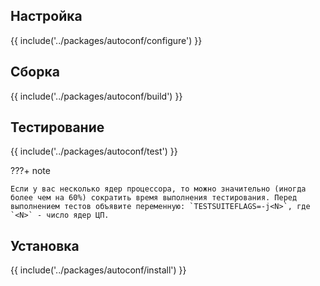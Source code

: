 <pkg :name="'autoconf'" instsize showsbu2></pkg>

## Настройка

{{ include('../packages/autoconf/configure') }}

## Сборка

{{ include('../packages/autoconf/build') }}

## Тестирование

{{ include('../packages/autoconf/test') }}

???+ note
	
	Если у вас несколько ядер процессора, то можно значительно (иногда более чем на 60%) сократить время выполнения тестирования. Перед выполнением тестов объявите переменную: `TESTSUITEFLAGS=-j<N>`, где `<N>` - число ядер ЦП.

## Установка

{{ include('../packages/autoconf/install') }}

<script>
	new Vue({ el: '#main' })
</script>
